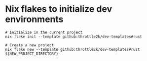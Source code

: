 # Nix flakes to initialize dev environments

```shell
# Initialize in the current project
nix flake init --template github:throttle2k/dev-templates#rust

# Create a new project
nix flake new --template github:throttle2k/dev-templates#rust ${NEW_PROJECT_DIRECTORY}
```
